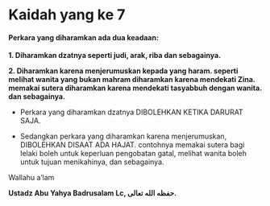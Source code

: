 # Kaidah yang ke 7

#### Perkara yang diharamkan ada dua keadaan:

<b>1. Diharamkan dzatnya seperti judi, arak, riba dan sebagainya.</b>

<b>2. Diharamkan karena menjerumuskan kepada yang haram. seperti melihat wanita yang bukan mahram diharamkan karena mendekati Zina. memakai sutera diharamkan karena mendekati tasyabbuh dengan wanita. dan sebagainya.</b>

*   Perkara yang diharamkan dzatnya DIBOLEHKAN KETIKA DARURAT SAJA.

*   Sedangkan perkara yang diharamkan karena menjerumuskan, DIBOLEHKAN DISAAT ADA HAJAT.
contohnya memakai sutera bagi lelaki boleh untuk keperluan pengobatan gatal, melihat wanita boleh untuk tujuan menikahinya, dan sebagainya.

Wallahu a’lam 

<b>Ustadz Abu Yahya Badrusalam Lc, حفظه الله تعالى.</b>
